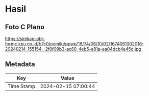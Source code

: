 # Hasil

## Foto C Plano

https://sirekap-obj-formc.kpu.go.id/b7c0/pemilu/ppwp/16/74/06/10/02/1674061002016-20240214-155154--2f0f09b3-ac60-4eb5-a81a-ea04dcb4e45d.jpg


## Metadata

| Key        | Value               |
| ---------- | ------------------- |
| Time Stamp | 2024-02-15 07:00:44 |



